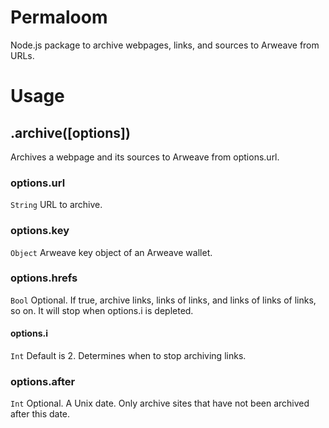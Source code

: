# Permaloom
Node.js package to archive webpages, links, and sources to Arweave from URLs.

# Usage

## .archive([options])
Archives a webpage and its sources to Arweave from options.url.

### options.url
`String`
URL to archive.

### options.key
`Object`
Arweave key object of an Arweave wallet.

### options.hrefs
`Bool`
Optional. If true, archive links, links of links, and links of links of links, so on. It will stop when options.i is depleted.

#### options.i
`Int`
Default is 2. Determines when to stop archiving links.

### options.after
`Int`
Optional. A Unix date. Only archive sites that have not been archived after this date.
